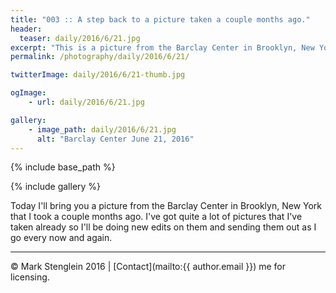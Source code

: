 ```yaml
---
title: "003 :: A step back to a picture taken a couple months ago."
header:
  teaser: daily/2016/6/21.jpg
excerpt: "This is a picture from the Barclay Center in Brooklyn, New York."
permalink: /photography/daily/2016/6/21/

twitterImage: daily/2016/6/21-thumb.jpg

ogImage:
    - url: daily/2016/6/21.jpg

gallery:
    - image_path: daily/2016/6/21.jpg
      alt: "Barclay Center June 21, 2016"
---
```


{% include base_path %}

{% include gallery %}

Today I'll bring you a picture from the Barclay Center in Brooklyn, New York that I
took a couple months ago. I've got quite a lot of pictures that I've taken already
so I'll be doing new edits on them and sending them out as I go every now and again.

---

&copy; Mark Stenglein 2016 \| [Contact](mailto:{{ author.email }}) me for licensing.